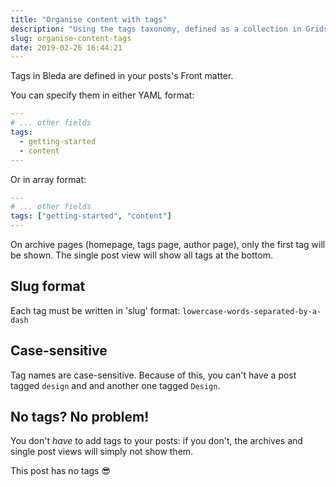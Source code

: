 ```yaml
---
title: "Organise content with tags"
description: "Using the tags taxonomy, defined as a collection in Gridsome, to categorise content"
slug: organise-content-tags
date: 2019-02-26 16:44:21
---
```


Tags in Bleda are defined in your posts's Front matter.

You can specify them in either YAML format:

```yaml
---
# ... other fields
tags:
  - getting-started
  - content
---

```

Or in array format:

```yaml
---
# ... other fields
tags: ["getting-started", "content"]
---

```

On archive pages (homepage, tags page, author page), only the first tag will be shown. The single post view will show all tags at the bottom.

## Slug format

Each tag must be written in 'slug' format: `lowercase-words-separated-by-a-dash`

## Case-sensitive

Tag names are case-sensitive. Because of this, you can't have a post tagged `design` and and another one tagged `Design`.

## No tags? No problem!

You don't _have_ to add tags to your posts: if you don't, the archives and single post views will simply not show them.

This post has no tags 😎
